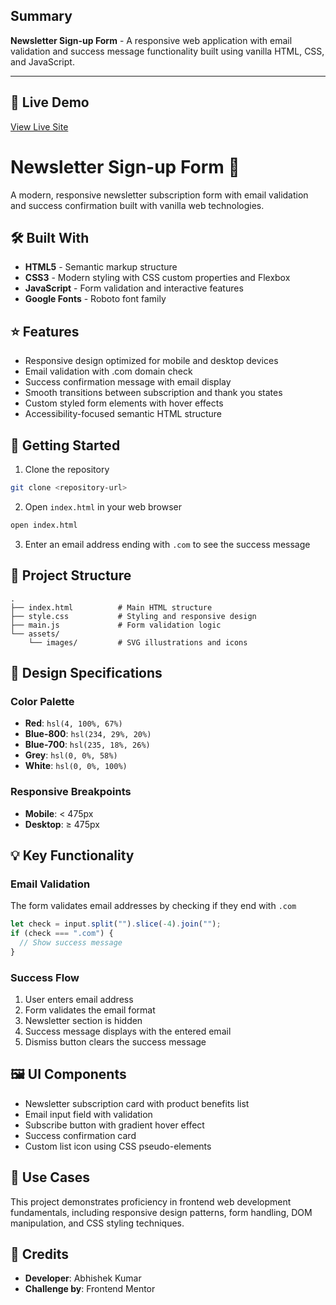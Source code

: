 ## Summary

**Newsletter Sign-up Form** - A responsive web application with email validation and success message functionality built using vanilla HTML, CSS, and JavaScript.

---

## 🚀 Live Demo

[View Live Site](https://zero-click-0x.github.io/Projects__Web-Development/03_Newsletter-SignIn/)

# Newsletter Sign-up Form 📧

A modern, responsive newsletter subscription form with email validation and success confirmation built with vanilla web technologies.

## 🛠️ Built With

- **HTML5** - Semantic markup structure
- **CSS3** - Modern styling with CSS custom properties and Flexbox
- **JavaScript** - Form validation and interactive features
- **Google Fonts** - Roboto font family

## ⭐ Features

- Responsive design optimized for mobile and desktop devices
- Email validation with .com domain check
- Success confirmation message with email display
- Smooth transitions between subscription and thank you states
- Custom styled form elements with hover effects
- Accessibility-focused semantic HTML structure

## 🚀 Getting Started

1. Clone the repository

```bash
git clone <repository-url>
```

2. Open `index.html` in your web browser

```bash
open index.html
```

3. Enter an email address ending with `.com` to see the success message

## 📂 Project Structure

```
.
├── index.html          # Main HTML structure
├── style.css           # Styling and responsive design
├── main.js             # Form validation logic
└── assets/
    └── images/         # SVG illustrations and icons
```

## 🎨 Design Specifications

### Color Palette

- **Red**: `hsl(4, 100%, 67%)`
- **Blue-800**: `hsl(234, 29%, 20%)`
- **Blue-700**: `hsl(235, 18%, 26%)`
- **Grey**: `hsl(0, 0%, 58%)`
- **White**: `hsl(0, 0%, 100%)`

### Responsive Breakpoints

- **Mobile**: < 475px
- **Desktop**: ≥ 475px

## 💡 Key Functionality

### Email Validation

The form validates email addresses by checking if they end with `.com`

```javascript
let check = input.split("").slice(-4).join("");
if (check === ".com") {
  // Show success message
}
```

### Success Flow

1. User enters email address
2. Form validates the email format
3. Newsletter section is hidden
4. Success message displays with the entered email
5. Dismiss button clears the success message

## 🖼️ UI Components

- Newsletter subscription card with product benefits list
- Email input field with validation
- Subscribe button with gradient hover effect
- Success confirmation card
- Custom list icon using CSS pseudo-elements

## 🎯 Use Cases

This project demonstrates proficiency in frontend web development fundamentals, including responsive design patterns, form handling, DOM manipulation, and CSS styling techniques.

## 👤 Credits

- **Developer**: Abhishek Kumar
- **Challenge by**: Frontend Mentor
